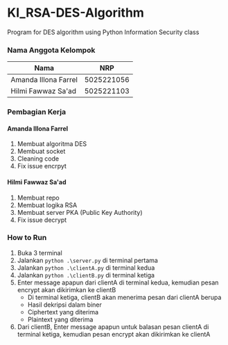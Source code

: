 # KI_RSA-DES-Algorithm
Program for DES algorithm using Python Information Security class

### Nama Anggota Kelompok
| Nama  | NRP |
| ------------- | ------------- |
| Amanda Illona Farrel  | 5025221056  |
| Hilmi Fawwaz Sa'ad  | 5025221103  |

### Pembagian Kerja
#### Amanda Illona Farrel
1. Membuat algoritma DES
2. Membuat socket
3. Cleaning code
4. Fix issue encrpyt

#### Hilmi Fawwaz Sa'ad
1. Membuat repo
2. Membuat logika RSA
3. Membuat server PKA (Public Key Authority)
4. Fix issue decrypt

### How to Run
1. Buka 3 terminal
2. Jalankan `python .\server.py` di terminal pertama
3. Jalankan `python .\clientA.py` di terminal kedua
4. Jalankan `python .\clientB.py` di terminal ketiga
5. Enter message apapun dari clientA di terminal kedua, kemudian pesan encrypt akan dikirimkan ke clientB
    - Di terminal ketiga, clientB akan menerima pesan dari clientA berupa
    - Hasil dekripsi dalam biner
    - Ciphertext yang diterima
    - Plaintext yang diterima
6. Dari clientB, Enter message apapun untuk balasan pesan clientA di terminal ketiga, kemudian pesan encrypt akan dikirimkan ke clientA
